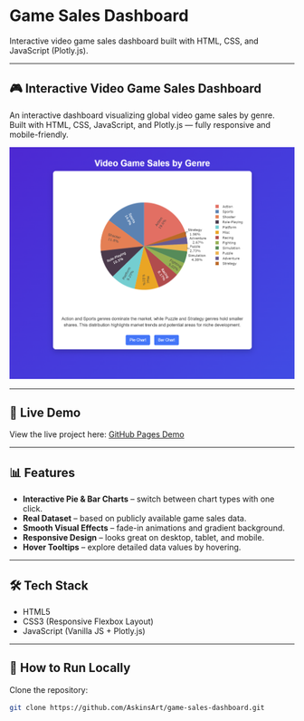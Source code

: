 # Game Sales Dashboard

Interactive video game sales dashboard built with HTML, CSS, and JavaScript (Plotly.js).

---

## 🎮 Interactive Video Game Sales Dashboard
An interactive dashboard visualizing global video game sales by genre.  
Built with HTML, CSS, JavaScript, and Plotly.js — fully responsive and mobile-friendly.

![Game Sales Dashboard Screenshot](download.png)

---

## 🔗 Live Demo
View the live project here: [GitHub Pages Demo](https://askinsart.github.io/game-sales-dashboard/)

---

## 📊 Features
- **Interactive Pie & Bar Charts** – switch between chart types with one click.  
- **Real Dataset** – based on publicly available game sales data.  
- **Smooth Visual Effects** – fade-in animations and gradient background.  
- **Responsive Design** – looks great on desktop, tablet, and mobile.  
- **Hover Tooltips** – explore detailed data values by hovering.

---

## 🛠️ Tech Stack
- HTML5  
- CSS3 (Responsive Flexbox Layout)  
- JavaScript (Vanilla JS + Plotly.js)  

---

## 🚀 How to Run Locally
Clone the repository:  
```bash
git clone https://github.com/AskinsArt/game-sales-dashboard.git
```
